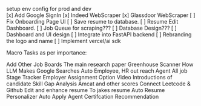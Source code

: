 setup env config for prod and dev  
[x] Add Google SignIn
[x] Indeed WebScraper
[x] Glassdoor WebScraper
[ ] Fix Onboarding Page UI
[ ] Save resume to database.
[ ] Resume Edit Dashboard.
[ ] Job Queue for scraping???
[ ] Database Design???
[ ] Dashboard and UI design
[ ] Integrate into FastAPI backend
[ ] Rebranding the logo and name 
[ ] Implement vercel/ai sdk



Macro Tasks as per importance: 

Add Other Job Boards
The main research paper
Greenhouse Scanner
How LLM Makes Google Searches
Auto Employee, HR out reach Agent
All job Stage Tracker
Employer Assignment Option
Video Introductions of candidate 
Skill Gap Analysis
Amcat and other scores
Connect Leetcode & Github
Edit and enhance resume To jakes resume
Auto Resume Personalizer
Auto Apply Agent
Certifcation Recommendation
